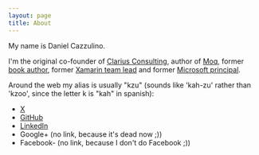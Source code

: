 ```yaml
---
layout: page
title: About
---
```


My name is Daniel Cazzulino. 

I'm the original co-founder of [Clarius Consulting](http://www.clariusconsulting.net), author of [Moq](https://github.com/moq), former [book author](http://www.amazon.com/s/ref=nb_sb_noss?url=search-alias%3Daps&field-keywords=Daniel+Cazzulino), former [Xamarin team lead](http://blog.xamarin.com/xamarin-acquires-visual-studio-division-of-clarius-consulting/) and former [Microsoft principal](https://blogs.microsoft.com/blog/2016/02/24/microsoft-to-acquire-xamarin-and-empower-more-developers-to-build-apps-on-any-device/).

Around the web my alias is usually "kzu" (sounds like 'kah-zu' rather than 'kzoo', since the letter k is "kah" in spanish):

- [X](http://x.com/kzu)
- [GitHub](https://github.com/kzu)
- [LinkedIn](http://www.linkedin.com/in/DanielCazzulino)
- Google+ (no link, because it's dead now ;))
- Facebook- (no link, because I don't do Facebook ;))
